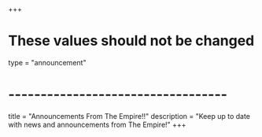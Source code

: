 +++
# These values should not be changed
type = "announcement"
# ----------------------------------

title = "Announcements From The Empire!!"
description = "Keep up to date with news and announcements from The Empire!"
+++